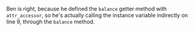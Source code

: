 Ben is right, because he defined the `balance` getter method with `attr_accessor`, so he's actually calling the instance variable indirectly on line 9, through the `balance` method.